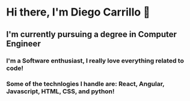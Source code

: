 # Hi there, I'm Diego Carrillo 👋

## I'm currently pursuing a degree in Computer Engineer 
### I'm a Software enthusiast, I really love everything related to code!
### Some of the technlogies I handle are: React, Angular, Javascript, HTML, CSS, and python!



<!--
**DiegoCarrillo32/DiegoCarrillo32** is a ✨ _special_ ✨ repository because its `README.md` (this file) appears on your GitHub profile.

Here are some ideas to get you started:

- 🔭 I’m currently working on ...
- 🌱 I’m currently learning ...
- 👯 I’m looking to collaborate on ...
- 🤔 I’m looking for help with ...
- 💬 Ask me about ...
- 📫 How to reach me: ...
- 😄 Pronouns: ...
- ⚡ Fun fact: ...
-->
